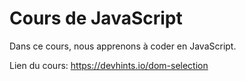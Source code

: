 # Cours de JavaScript  

Dans ce cours, nous apprenons à coder en JavaScript.  

Lien du cours:
https://devhints.io/dom-selection  

[img]: http://pedrollo.com.bd/wp-content/uploads/2016/08/LMRF-Logo.png